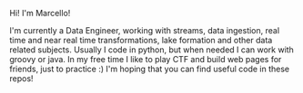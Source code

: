Hi! I'm Marcello!

I'm currently a Data Engineer, working with streams, data ingestion, real time and near real time transformations, lake formation and other data related subjects.
Usually I code in python, but when needed I can work with groovy or java.
In my free time I like to play CTF and build web pages for friends, just to practice :)
I'm hoping that you can find useful code in these repos!

